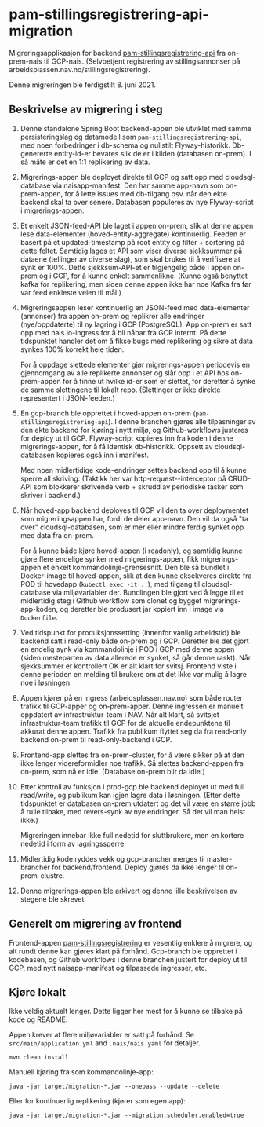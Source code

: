 # pam-stillingsregistrering-api-migration

Migreringsapplikasjon for backend
[pam-stillingsregistrering-api](https://github.com/navikt/pam-stillingsregistrering-api/)
fra on-prem-nais til GCP-nais. (Selvbetjent registrering av stillingsannonser på
arbeidsplassen.nav.no/stillingsregistrering).

Denne migreringen ble ferdigstilt 8. juni 2021.


## Beskrivelse av migrering i steg

1. Denne standalone Spring Boot backend-appen ble utviklet med samme
   persisteringslag og datamodell som `pam-stillingsregistrering-api`, med noen
   forbedringer i db-schema og nullstilt Flyway-historikk. Db-genererte
   entity-id-er bevares slik de er i kilden (databasen on-prem). I så måte er
   det en 1:1 replikering av data.

2. Migrerings-appen ble deployet direkte til GCP og satt opp med
   cloudsql-database via naisapp-manifest. Den har samme app-navn som
   on-prem-appen, for å lette issues med db-tilgang osv. når den ekte backend
   skal ta over senere. Databasen populeres av nye Flyway-script i
   migrerings-appen.

3. Et enkelt JSON-feed-API ble laget i appen on-prem, slik at denne appen lese
   data-elementer (hoved-entity-aggregate) kontinuerlig. Feeden er basert på et
   updated-timestamp på root entity og filter + sortering på dette feltet.
   Samtidig lages et API som viser diverse sjekksummer på dataene (tellinger av
   diverse slag), som skal brukes til å verifisere at synk er 100%. Dette
   sjekksum-API-et er tilgjengelig både i appen on-prem og i GCP, for å kunne
   enkelt sammenlikne. (Kunne også benyttet kafka for replikering, men siden
   denne appen ikke har noe Kafka fra før var feed enkleste veien til mål.)
   
3. Migreringsappen leser kontinuerlig en JSON-feed med data-elementer (annonser)
   fra appen on-prem og replikrer alle endringer (nye/oppdaterte) til ny lagring
   i GCP (PostgreSQL). App on-prem er satt opp med nais.io-ingress for å bli
   nåbar fra GCP internt. På dette tidspunktet handler det om å fikse bugs med
   replikering og sikre at data synkes 100% korrekt hele tiden.
   
   For å oppdage slettede elementer gjør migrerings-appen periodevis en
   gjennomgang av alle replikerte annonser og slår opp i et API hos
   on-prem-appen for å finne ut hvilke id-er som er slettet, for deretter å
   synke de samme slettingene til lokalt repo. (Slettinger er ikke direkte
   representert i JSON-feeden.)
   
4. En gcp-branch ble opprettet i hoved-appen on-prem
   (`pam-stillingsregistrering-api`). I denne branchen gjøres alle tilpasninger
   av den ekte backend for kjøring i nytt miljø, og Github-workflows justeres
   for deploy ut til GCP. Flyway-script kopieres inn fra koden i denne
   migrerings-appen, for å få identisk db-historikk. Oppsett av
   cloudsql-databasen kopieres også inn i manifest.
   
   Med noen midlertidige kode-endringer settes backend opp til å kunne sperre
   all skriving. (Taktikk her var http-request--interceptor på CRUD-API som
   blokkerer skrivende verb + skrudd av periodiske tasker som skriver i
   backend.)
   
5. Når hoved-app backend deployes til GCP vil den ta over deploymentet som
   migreringsappen har, fordi de deler app-navn. Den vil da også "ta over"
   cloudsql-databasen, som er mer eller mindre ferdig synket opp med data fra
   on-prem.
   
   For å kunne både kjøre hoved-appen (i readonly), og samtidig kunne gjøre
   flere endelige synker med migrerings-appen, fikk migrerings-appen et enkelt
   kommandolinje-grensesnitt. Den ble så bundlet i Docker-image til hoved-appen,
   slik at den kunne eksekveres direkte fra POD til hovedapp (`kubectl exec -it
   ..`), med tilgang til cloudsql-database via miljøvariabler der. Bundlingen
   ble gjort ved å legge til et midlertidig steg i Github workflow som clonet og
   bygget migrerings-app-koden, og deretter ble produsert jar kopiert inn i
   image via `Dockerfile`.
   
6. Ved tidspunkt for produksjonssetting (innenfor vanlig arbeidstid) ble backend
   satt i read-only både on-prem og i GCP. Deretter ble det gjort en endelig
   synk via kommandolinje i POD i GCP med denne appen (siden mesteparten av data
   allerede er synket, så går denne raskt). Når sjekksummer er kontrollert OK er
   alt klart for svitsj. Frontend viste i denne perioden en melding til brukere
   om at det ikke var mulig å lagre noe i løsningen.
   
7. Appen kjører på en ingress (arbeidsplassen.nav.no) som både router trafikk
   til GCP-apper og on-prem-apper. Denne ingressen er manuelt oppdatert av
   infrastruktur-team i NAV. Når alt klart, så svitsjet infrastruktur-team
   trafikk til GCP for de aktuelle endepunktene til akkurat denne appen. Trafikk
   fra publikum flyttet seg da fra read-only backend on-prem til
   read-only-backend i GCP.
   
8. Frontend-app slettes fra on-prem-cluster, for å være sikker på at den ikke
   lenger videreformidler noe trafikk. Så slettes backend-appen fra
   on-prem, som nå er idle. (Database on-prem blir da idle.)
   
8. Etter kontroll av funksjon i prod-gcp ble backend deployet ut med full
   read/write, og publikum kan igjen lagre data i løsningen. (Etter dette
   tidspunktet er databasen on-prem utdatert og det vil være en større jobb å
   rulle tilbake, med revers-synk av nye endringer. Så det vil man helst ikke.)
   
   Migreringen innebar ikke full nedetid for sluttbrukere, men en kortere
   nedetid i form av lagringssperre.
   
9. Midlertidig kode ryddes vekk og gcp-brancher merges til master-brancher for
   backend/frontend. Deploy gjøres da ikke lenger til on-prem-clustre.
   
10. Denne migrerings-appen ble arkivert og denne lille beskrivelsen av stegene
    ble skrevet.


## Generelt om migrering av frontend

Frontend-appen
[pam-stillingsregistrering](https://github.com/navikt/pam-stillingsregistrering)
er vesentlig enklere å migrere, og alt rundt denne kan gjøres klart på forhånd.
Gcp-branch ble opprettet i kodebasen, og Github workflows i denne branchen
justert for deploy ut til GCP, med nytt naisapp-manifest og tilpassede
ingresser, etc.
   
   
## Kjøre lokalt

Ikke veldig aktuelt lenger. Dette ligger her mest for å kunne se tilbake på kode
og README.

Appen krever at flere miljøvariabler er satt på forhånd. Se
`src/main/application.yml` and `.nais/nais.yaml` for detaljer.

    mvn clean install
        
Manuell kjøring fra som kommandolinje-app:

    java -jar target/migration-*.jar --onepass --update --delete
    
    
Eller for kontinuerlig replikering (kjører som egen app):

    java -jar target/migration-*.jar --migration.scheduler.enabled=true

